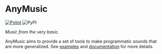 # AnyMusic

[![Pylint](https://github.com/xiaoyu2006/AnyMusic/actions/workflows/lint.yml/badge.svg)](https://github.com/xiaoyu2006/AnyMusic/actions/workflows/lint.yml)
![PyPI](https://img.shields.io/pypi/v/anymusic)

*Music from the very basic.*

AnyMusic aims to provide a set of tools to make programmatic sounds that are more generalized. See [examples](https://github.com/xiaoyu2006/AnyMusic/tree/main/example/) and [documentation](https://anymusic.ycao.top/) for more details.
